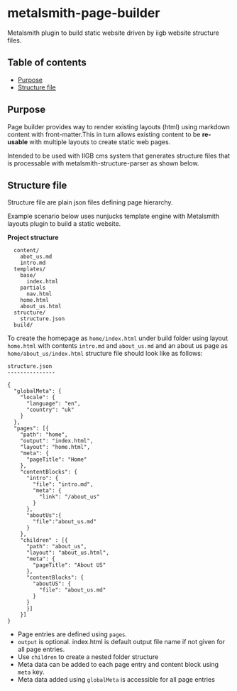 # metalsmith-page-builder
Metalsmith plugin to build static website driven by iigb website structure files.

## Table of contents

* [Purpose](#purpose)
* [Structure file](#structure-file)

## Purpose

Page builder provides way to render existing layouts (html) using markdown content with front-matter.This in turn allows existing content to be **re-usable** with multiple layouts to create static web pages.

Intended to be used with IIGB cms system that generates structure files that is processable with metalsmith-structure-parser as shown below.

## Structure file

Structure file are plain json files defining page hierarchy. 

Example scenario below uses nunjucks template engine with Metalsmith layouts plugin to build a static website.

**Project structure**

``` 
  content/
    abot_us.md
    intro.md
  templates/
    base/
      index.html
    partials
      nav.html
    home.html
    about_us.html
  structure/
    structure.json
  build/
```

To create the homepage as `home/index.html` under build folder using layout `home.html` with contents `intro.md` and `about_us.md` and an about us page as `home/about_us/index.html` structure file should look like as follows:

```
structure.json
---------------

{
  "globalMeta": {
    "locale": {
      "language": "en",
      "country": "uk"
    }
  },
  "pages": [{
    "path": "home",
    "output": "index.html",
    "layout": "home.html",
    "meta": {
      "pageTitle": "Home"
    },
    "contentBlocks": {
      "intro": {
        "file": "intro.md",
        "meta": {
          "link": "/about_us"
        }
      },
      "aboutUs":{
        "file":"about_us.md"
      }
    },
    "children" : [{
      "path": "about_us",
      "layout": "about_us.html",
      "meta": {
        "pageTitle": "About US"
      },
      "contentBlocks": {
        "aboutUS": {
          "file": "about_us.md"
        }
      }
      }]
    }]
}
```

* Page entries are defined using `pages`.
* `output` is optional. index.html is default output file name if not given for all page entries.
* Use `children` to create a nested folder structure
* Meta data can be added to each page entry and content block using `meta` key.
* Meta data added using `globalMeta` is accessible for all page entries
